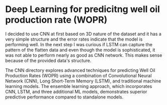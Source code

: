 # Deep Learning for predicitng well oil production rate (WOPR) 

I decided to use CNN at first based on 3D nature of the dataset and it has a very simple structure and the error rates indicate that the model is performing well.
In the next step I was curious if LSTM can capture the pattern of the flatten data and even though the model is sophisticated, it was not able to perform nearly as good as CNN network. This makes sense because of the provided data's structure.

The CNN directory explores advanced techniques for predicting Well Oil Production Rates (WOPR) using a combination of Convolutional Neural Network (CNN), Long Short-Term Memory (LSTM), and traditional machine learning models. The ensemble learning approach, which incorporates CNN, LSTM, and three additional ML models, demonstrates superior predictive performance compared to standalone models.